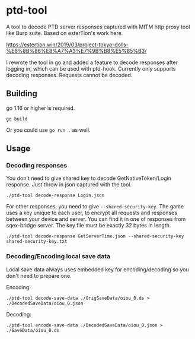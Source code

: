 # ptd-tool

A tool to decode PTD server responses captured with MITM http proxy tool like Burp suite.
Based on esterTion's work here. 

https://estertion.win/2019/03/project-tokyo-dolls-%E6%8B%86%E8%A7%A3%E7%9B%B8%E5%85%B3/

I rewrote the tool in go and added a feature to decode responses after logging in, which can be used with ptd-hook.
Currently only supports decoding responses. Requests cannot be decoded.

## Building

go 1.16 or higher is required.

```
go build
```

Or you could use `go run .` as well.

## Usage

### Decoding responses

You don't need to give shared key to decode GetNativeToken/Login response. Just throw in json captured with the tool.

```
./ptd-tool decode-response Login.json
```

For other responses, you need to give `--shared-security-key`. The game uses a key unique to each user, to encrypt all requests and responses between your device and server. You can find it in one of responses from sqex-bridge server.
The key file must be exactly 32 bytes in length.

```
./ptd-tool decode-response GetServerTime.json --shared-security-key shared-security-key.txt
```

### Decoding/Encoding local save data

Local save data always uses embedded key for encoding/decoding so you don't need to prepare one.

Encoding:

```
./ptd-tool decode-save-data ./OrigSaveData/oiou_0.ds > ./DecodedSaveData/oiou_0.json
```

Decoding:

```
./ptd-tool encode-save-data ./DecodedSaveData/oiou_0.json > ./SaveData/oiou_0.ds
```
